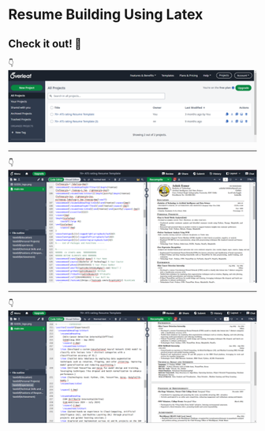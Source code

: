 # Resume Building Using Latex

## Check it out! 🎉
👇
![Overleaf Project](https://github.com/ashishkumar43/Resume-building-using-Latex/blob/main/overleaf.png)

---
👇
![ResumePage1](https://github.com/ashishkumar43/Resume-building-using-Latex/blob/main/resume1.png)

---
👇
![ResumePage2](https://github.com/ashishkumar43/Resume-building-using-Latex/blob/main/resume2.png)

